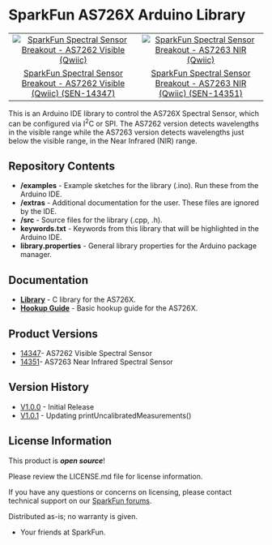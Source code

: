 SparkFun AS726X Arduino Library
========================================

<table class="table table-hover table-striped table-bordered">
  <tr>
   <td><a href="https://www.sparkfun.com/products/14347"><div align="center"><img src="https://cdn.sparkfun.com//assets/parts/1/2/3/2/6/14347-01.jpg" title="SparkFun Spectral Sensor Breakout - AS7262 Visible (Qwiic)"></div></a></center></td>
   <td><a href="https://www.sparkfun.com/products/14351"><div align="center"><img src="https://cdn.sparkfun.com//assets/parts/1/2/3/3/8/14351-01.jpg" title="SparkFun Spectral Sensor Breakout - AS7263 NIR (Qwiic)"></div></a></td>
  </tr>
  <tr>
    <td><div align="center"> <a href="https://www.sparkfun.com/products/14347">SparkFun Spectral Sensor Breakout - AS7262 Visible (Qwiic) (SEN-14347)</a></div></td>
    <td><div align="center"> <a href="https://www.sparkfun.com/products/14351">SparkFun Spectral Sensor Breakout - AS7263 NIR (Qwiic) (SEN-14351)</a></div></td>
  </tr>
</table>

This is an Arduino IDE library to control the AS726X Spectral Sensor, which can be configured via I<sup>2</sup>C or SPI. The AS7262 version detects wavelengths in the visible range while the AS7263 version detects wavelengths just below the visible range, in the Near Infrared (NIR) range.

Repository Contents
-------------------

* **/examples** - Example sketches for the library (.ino). Run these from the Arduino IDE. 
* **/extras** - Additional documentation for the user. These files are ignored by the IDE. 
* **/src** - Source files for the library (.cpp, .h).
* **keywords.txt** - Keywords from this library that will be highlighted in the Arduino IDE. 
* **library.properties** - General library properties for the Arduino package manager. 

Documentation
--------------
* **[Library](https://github.com/sparkfun/Qwiic_Spectral_Sensor_AS726X)** - C library for the AS726X.
* **[Hookup Guide](https://learn.sparkfun.com/tutorials/as726x-nirvi)** - Basic hookup guide for the AS726X.

Product Versions
----------------
* [14347](https://www.sparkfun.com/products/14347)- AS7262 Visible Spectral Sensor
* [14351](https://www.sparkfun.com/products/14351)- AS7263 Near Infrared Spectral Sensor

Version History
---------------
* [V1.0.0](https://github.com/sparkfun/Sparkfun_AS726X_Arduino_Library/releases/tag/V1.0.0) - Initial Release
* [V1.0.1](https://github.com/sparkfun/Sparkfun_AS726X_Arduino_Library/releases/tag/V1.0.1) - Updating printUncalibratedMeasurements()


License Information
-------------------

This product is _**open source**_! 

Please review the LICENSE.md file for license information. 

If you have any questions or concerns on licensing, please contact technical support on our [SparkFun forums](https://forum.sparkfun.com/viewforum.php?f=152).

Distributed as-is; no warranty is given.

- Your friends at SparkFun.

_<COLLABORATION CREDIT>_
